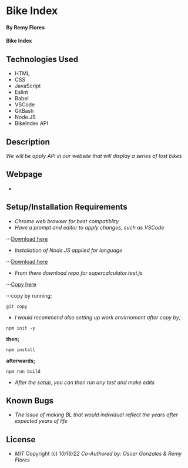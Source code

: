 # Bike Index

#### By Remy Flores

#### Bike Index

## Technologies Used
* HTML
* CSS
* JavaScript
* Eslint
* Babel
* VSCode
* GitBash
* Node.JS
* BikeIndex API

## Description
_We will be apply APi in our website that will display a series of lost bikes_

## Webpage
* 

## Setup/Installation Requirements
* _Chrome web browser for best compatiblity_
* _Have a prompt and editor to apply changes, such as VSCode_

⋅⋅⋅[Download here](https://code.visualstudio.com/download)

* _Installation of Node.JS applied for language_

⋅⋅⋅[Download here](https://nodejs.org/en/download/)

* _From there download repo for *supercalculator.test.js*_

⋅⋅⋅[Copy here]()

⋅⋅⋅copy by running;

```
git copy 
````
* _I would recommend also setting up work envirnoment after copy by;_
```
npm init -y
```
**then;**
```
npm install
```
**afterwards;**
```
npm run build
```
* _After the setup, you can then run any test and make edits_

## Known Bugs
* _The issue of making BL that would individual reflect the years after expected years of life_

## License
* _MIT_
Copyright (c) _10/16/22_ _Co-Authored by: Oscar Gonzales & Remy Flores_